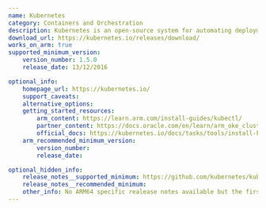 ```yaml
---
name: Kubernetes
category: Containers and Orchestration
description: Kubernetes is an open-source system for automating deployment, scaling, and management of containerized applications.
download_url: https://kubernetes.io/releases/download/
works_on_arm: true
supported_minimum_version:
    version_number: 1.5.0
    release_date: 13/12/2016	

optional_info:
    homepage_url: https://kubernetes.io/
    support_caveats:
    alternative_options:
    getting_started_resources:
        arm_content: https://learn.arm.com/install-guides/kubectl/
        partner_content: https://docs.oracle.com/en/learn/arm_oke_cluster_oci/index.html
        official_docs: https://kubernetes.io/docs/tasks/tools/install-kubectl-linux/
    arm_recommended_minimum_version:
        version_number:
        release_date:

optional_hidden_info:
    release_notes__supported_minimum: https://github.com/kubernetes/kubernetes/blob/master/CHANGELOG/CHANGELOG-1.5.md#downloads-for-v150
    release_notes__recommended_minimum:
    other_info: No ARM64 specific realease notes available but the first binary for ARM64 was released from v1.5.0. Releases are officially supported up to 1 year post-release.
---
```


